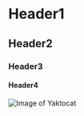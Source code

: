 # Header1
## Header2
### Header3
#### Header4
![Image of Yaktocat](https://octodex.github.com/images/yaktocat.png)
